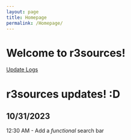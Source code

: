 ```yaml
---
layout: page
title: Homepage
permalink: /Homepage/
---
```

# Welcome to r3sources!
[Update Logs](/docs/_posts)

# r3sources updates! :D
## 10/31/2023 
12:30 AM - Add a *functional* search bar

